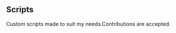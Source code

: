 ## Scripts
Custom scripts made to suit my needs.Contributions are accepted.





















































